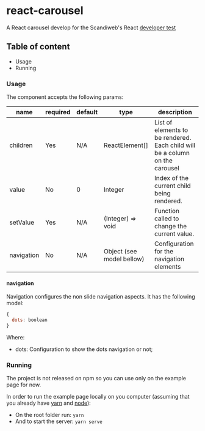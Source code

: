 # react-carousel

A React carousel develop for the Scandiweb's React [developer test](./TEST_DESCRIPTION.md)

## Table of content
- Usage
- Running

### Usage
The component accepts the following params:

| name       | required | default | type                      | description                                                                  |
|------------|----------|---------|---------------------------|------------------------------------------------------------------------------|
| children   | Yes      | N/A     | ReactElement[]            | List of elements to be rendered. Each child will be a column on the carousel |
| value      | No       | 0       | Integer                   | Index of the current child being rendered.                                   |
| setValue   | Yes      | N/A     | (Integer) => void         | Function called to change the current value.                                 |
| navigation | No       | N/A     | Object (see model bellow) | Configuration for the navigation elements                                    |


#### navigation
Navigation configures the non slide navigation aspects. It has the following model:

```js
{
  dots: boolean
}
```

Where:
 - dots: Configuration to show the dots navigation or not;

### Running
The project is not released on npm so you can use only on the example page for now.

In order to run the example page locally on you computer (assuming that you already have [yarn](https://classic.yarnpkg.com/en/docs/install/) and [node](https://nodejs.org/en/download/)):

- On the root folder run:
`yarn`
- And to start the server:
`yarn serve`

